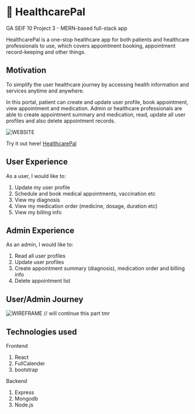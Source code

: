 # :hospital: HealthcarePal
GA SEIF 10 Project 3 - MERN-based full-stack app

HealthcarePal is a one-stop healthcare app for both patients and healthcare professionals to use, which covers appointment booking, appointment record-keeping and other things. 

## Motivation
To simplify the user healthcare journey by accessing health information and services anytime and anywhere.

In this portal, patient can create and update user profile, book appointment, view appointment and medication. Admin or healthcare professionals are able to create appointment summary and medication, read, update all user profiles and also delete appointment records.


![WEBSITE](https://imgur.com/XxEBZnL)

Try it out here!  [HealthcarePal](https://healthcarepal.cyclic.app/)

## User Experience
As a user, I would like to:

1. Update my user profile
2. Schedule and book medical appointments, vaccination etc
3. View my diagnosis
3. View my medication order (medicine, dosage, duration etc)
4. View my billing info

## Admin Experience
As an admin, I would like to:

1. Read all user profiles
2. Update user profiles
3. Create appointment summary (diagnosis), medication order and billing info
4. Delete appointment list

## User/Admin Journey
![WIREFRAME](https://imgur.com/9Zwqx0G)
// will continue this part tmr

## Technologies used
Frontend
1. React
2. FullCalender
3. bootstrap

Backend
1. Express
2. Mongodb
3. Node.js




